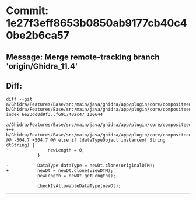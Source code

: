 # Commit: 1e27f3eff8653b0850ab9177cb40c40be2b6ca57
## Message: Merge remote-tracking branch 'origin/Ghidra_11.4'
## Diff:
```
diff --git a/Ghidra/Features/Base/src/main/java/ghidra/app/plugin/core/compositeeditor/CompositeEditorModel.java b/Ghidra/Features/Base/src/main/java/ghidra/app/plugin/core/compositeeditor/CompositeEditorModel.java
index 6e23dd0d9f3..f6917402c47 100644
--- a/Ghidra/Features/Base/src/main/java/ghidra/app/plugin/core/compositeeditor/CompositeEditorModel.java
+++ b/Ghidra/Features/Base/src/main/java/ghidra/app/plugin/core/compositeeditor/CompositeEditorModel.java
@@ -504,7 +504,7 @@ else if (dataTypeObject instanceof String dtString) {
 				newLength = 0;
 			}
 
-			DataType dataType = newDt.clone(originalDTM);
+			newDt = newDt.clone(viewDTM);
 			newLength = newDt.getLength();
 
 			checkIsAllowableDataType(newDt);
```
-----------------------------------
